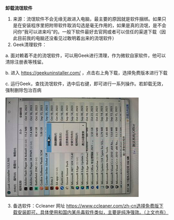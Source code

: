 **卸载流氓软件**

1. 来源：流氓软件不会无缘无故进入电脑，最主要的原因就是软件捆绑。如果只是在安装程序里把附带软件取消勾选是毫无作用的，如果是真的流氓，是不会问你“我可以进来吗”的。一般下软件最好去官网或者可以信任的渠道下载（因此目前我的电脑还没看见过敢明着出来的流氓软件）
2. Geek清理软件：

a.  面对赖着不走的流氓软件，可以用Geek进行清理，作为微软自家软件，他可以清除注册表等残留。

b.  进入 https://geekuninstaller.com/ ，点击右上角下载，选择免费版本进行下载

c.  运行Geek，查找流氓软件，选中后右键，即可进行一系列操作。若卸载无效，强制删除包治百病

![img](./assets/clip_image002.jpg)

3. 备选软件：Ccleaner 网址 https://www.ccleaner.com/zh-cn选择免费版下载安装即可，具体使用和国内某杀毒软件类似，主要是纯净强效。（上文也有）